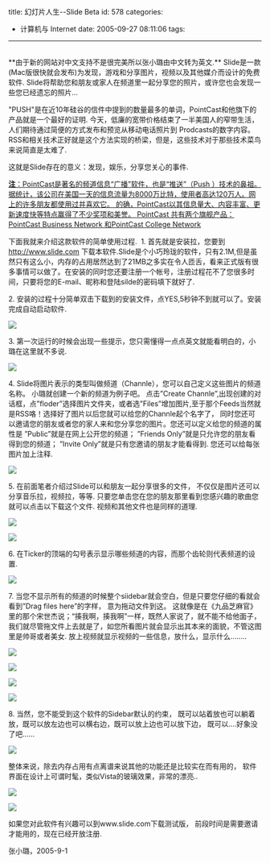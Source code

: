 title: 幻灯片人生--Slide Beta
id: 578
categories:
  - 计算机与 Internet
date: 2005-09-27 08:11:06
tags:
---

<div id="msgcns!9697D6160EFEBC17!258" class="bvMsg"><div> 
<div>**由于新的网站对中文支持不是很完美所以张小璐由中文转为英文.**
Slide是一款(Mac版很快就会发布)为发现，游戏和分享图片，视频以及其他媒介而设计的免费软件.
Slide将帮助您和朋友或家人在频道里一起分享您的照片，或许您也会发现一些您已经遗忘的照片…</div>

&quot;PUSH&quot;是在近10年硅谷的信件中提到的数量最多的单词，PointCast和他旗下的产品就是一个最好的证明. 
今天，低廉的宽带价格结束了一半美国人的窄带生活，人们期待通过简便的方式发布和预览从移动电话照片到
Prodcasts的数字内容。RSS和相关技术正好就是这个方法实现的桥梁，但是，这些技术对于那些技术菜鸟来说简直是太难了. 

这就是Slide存在的意义：发现，娱乐，分享您关心的事件. 

<u>**注**：PointCast是著名的频道信息“广播”软件，也是“推送”（Push ）技术的鼻祖。
据统计，该公司在美国一天的信息流量为8000万比特，使用者高达120万人。网上的许多朋友都使用过并喜欢它。
的确，PointCast以其信息量大、内容丰富、更新速度快等特点赢得了不少奖项和美誉。
PointCast 共有两个旗舰产品：PointCast Business Network 和PointCast College Network</u> 

下面我就来介绍这款软件的简单使用过程.
 1\. 首先就是安装拉，您要到 http://www.slide.com 下载本软件.Slide是个小巧玲珑的软件，只有2.1M,但是虽然只有这么小，内存的占用居然达到了21MB之多实在令人匝舌，看来正式版有很多事情可以做了。在安装的同时您还要注册一个帐号，注册过程花不了您很多时间，只要将您的E-mail、昵称和登陆silde的密码填下就好了. 

2\. 安装的过程十分简单双击下载到的安装文件，点YES,5秒钟不到就可以了。安装完成自动启动软件. 

![](http://spaces.msn.com/mmm2005-09-14_12.54/xiaolu/slide/001.jpg)

3\. 第一次运行的时候会出现一些提示，您只需懂得一点点英文就能看明白的，小璐在这里就不多说. 

![](http://spaces.msn.com/mmm2005-09-14_12.54/xiaolu/slide/002.jpg)

4\. Slide将图片表示的类型叫做频道（Channle），您可以自己定义这些图片的频道名称。
小璐就创建一个新的频道为例子吧。
点击”Create Channle”,出现创建的对话框，点”floder”选择图片文件夹，或者选”Files”增加图片,至于那个Feeds当然就是RSS咯！选择好了图片以后您就可以给您的Channle起个名字了，
同时您还可以邀请您的朋友或者您的家人来和您分享您的图片。您还可以定义给您的频道的属性是
”Public”就是在网上公开您的频道；
”Friends Only”就是只允许您的朋友看得到您的频道；
”Invite Only”就是只有您邀请的朋友才能看得到.
您还可以给每张图片加上注释. 

![](http://spaces.msn.com/mmm2005-09-14_12.54/xiaolu/slide/003.jpg)

5\. 在前面笔者介绍过Slide可以和朋友一起分享很多的文件，
不仅仅是图片还可以分享音乐拉，视频拉，等等.
只要您单击您在您的朋友那里看到您感兴趣的歌曲您就可以点击以下载这个文件.
视频和其他文件也是同样的道理.

![](http://spaces.msn.com/mmm2005-09-14_12.54/xiaolu/slide/004.jpg)

![](http://spaces.msn.com/mmm2005-09-14_12.54/xiaolu/slide/006.jpg)

6\. 在Ticker的顶端的勾号表示显示哪些频道的内容，而那个齿轮则代表频道的设置. 

![](http://spaces.msn.com/mmm2005-09-14_12.54/xiaolu/slide/005.jpg)

7\. 当您不显示所有的频道的时候整个siidebar就会空白，但是只要您仔细的看就会看到”Drag files here”的字样，
意为拖动文件到这。
这就像是在《九品芝麻官》里的那个宋世杰说；“揍我啊，揍我啊”一样，既然人家说了，就不能不给他面子，
我们就尽管拖文件上去就是了，如您所看图片就会显示出其本来的面貌，不管这图里是帅哥或者美女.
放上视频就显示视频的一些信息，放什么，显示什么…….. 

![](http://spaces.msn.com/mmm2005-09-14_12.54/xiaolu/slide/009.jpg)

![](http://spaces.msn.com/mmm2005-09-14_12.54/xiaolu/slide/010.jpg)

![](http://spaces.msn.com/mmm2005-09-14_12.54/xiaolu/slide/011.jpg)

![](http://spaces.msn.com/mmm2005-09-14_12.54/xiaolu/slide/012.jpg)

8\. 当然，您不能受到这个软件的Sidebar默认的约束，
既可以站着放也可以躺着放，既可以放左边也可以横右边，既可以放上边也可以放下边，
既可以….好象没了吧……

![](http://spaces.msn.com/mmm2005-09-14_12.54/xiaolu/slide/013.jpg)

整体来说，除去内存占用有点离谱来说其他的功能还是比较实在而有用的，
软件界面在设计上可谓时髦，类似Vista的玻璃效果，非常的漂亮.. 

![](http://spaces.msn.com/mmm2005-09-14_12.54/xiaolu/slide/007.jpg)

![](http://spaces.msn.com/mmm2005-09-14_12.54/xiaolu/slide/008.jpg)

如果您对此软件有兴趣可以到www.slide.com下载测试版，
前段时间是需要邀请才能用的，现在已经开放注册. 

张小璐，2005-9-1 </div></div>